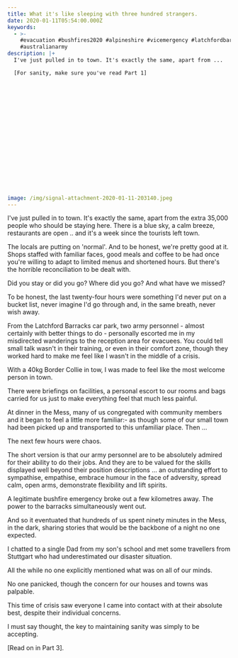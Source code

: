 ```yaml
---
title: What it's like sleeping with three hundred strangers.
date: 2020-01-11T05:54:00.000Z
keywords:
  - >-
    #evacuation #bushfires2020 #alpineshire #vicemergency #latchfordbarracks
    #australianarmy
description: |+
  I've just pulled in to town. It's exactly the same, apart from ...

  [For sanity, make sure you've read Part 1]












   






image: /img/signal-attachment-2020-01-11-203140.jpeg
---
```

I've just pulled in to town. It's exactly the same, apart from the extra 35,000 people who should be staying here. There is a blue sky, a calm breeze, restaurants are open .. and it's a week since the tourists left town.



The locals are putting on 'normal'. And to be honest, we're pretty good at it. Shops staffed with familiar faces, good meals and coffee to be had once you're willing to adapt to limited menus and shortened hours. But there's the horrible reconciliation to be dealt with. 



Did you stay or did you go? Where did you go? And what have we missed?



To be honest, the last twenty-four hours were something I'd never put on a bucket list, never imagine I'd go through and, in the same breath, never wish away.



From the Latchford Barracks car park, two army personnel - almost certainly with better things to do - personally escorted me in my misdirected wanderings to the reception area for evacuees. You could tell small talk wasn't in their training, or even in their comfort zone, though they worked hard to make me feel like I wasn't in the middle of a crisis. 



With a 40kg Border Collie in tow, I was made to feel like the most welcome person in town.



There were briefings on facilities, a personal escort to our rooms and bags carried for us just to make everything feel that much less painful.



At dinner in the Mess, many of us congregated with community members and it began to feel a little more familiar:- as though some of our small town had been picked up and transported to this unfamiliar place. Then ...



The next few hours were chaos.



The short version is that our army personnel are to be absolutely admired for their ability to do their jobs. And they are to be valued for the skills displayed well beyond their position descriptions ... an outstanding effort to sympathise, empathise, embrace humour in the face of adversity, spread calm, open arms, demonstrate flexibility and lift spirits.  



A legitimate bushfire emergency broke out a few kilometres away. The power to the barracks simultaneously went out.



And so it eventuated that hundreds of us spent ninety minutes in the Mess, in the dark, sharing stories that would be the backbone of a night no one expected. 



I chatted to a single Dad from my son's school and met some travellers from Stuttgart who had underestimated our disaster situation.



All the while no one explicitly mentioned what was on all of our minds. 



No one panicked, though the concern for our houses and towns was palpable. 



This time of crisis saw everyone I came into contact with at their absolute best, despite their individual concerns. 



I must say thought, the key to maintaining sanity was simply to be accepting.



\[Read on in Part 3].
